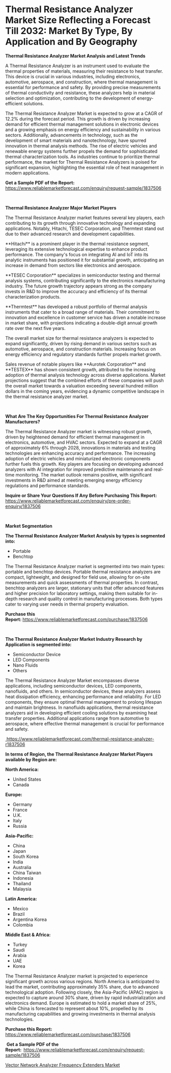 <p><h1>Thermal Resistance Analyzer Market Size Reflecting a Forecast Till 2032: Market By Type, By Application and By Geography</h1></p><p><strong>Thermal Resistance Analyzer Market Analysis and Latest Trends</strong></p>
<p><p>A Thermal Resistance Analyzer is an instrument used to evaluate the thermal properties of materials, measuring their resistance to heat transfer. This device is crucial in various industries, including electronics, automotive, aerospace, and construction, where thermal management is essential for performance and safety. By providing precise measurements of thermal conductivity and resistance, these analyzers help in material selection and optimization, contributing to the development of energy-efficient solutions. </p><p>The Thermal Resistance Analyzer Market is expected to grow at a CAGR of 12.2% during the forecast period. This growth is driven by increasing demand for efficient thermal management solutions in electronic devices and a growing emphasis on energy efficiency and sustainability in various sectors. Additionally, advancements in technology, such as the development of smart materials and nanotechnology, have spurred innovation in thermal analysis methods. The rise of electric vehicles and renewable energy systems further propels the demand for sophisticated thermal characterization tools. As industries continue to prioritize thermal performance, the market for Thermal Resistance Analyzers is poised for significant expansion, highlighting the essential role of heat management in modern applications.</p></p>
<p><strong>Get a Sample PDF of the Report:&nbsp;</strong> <a href="https://www.reliablemarketforecast.com/enquiry/request-sample/1837506?utm_campaign=2324&utm_medium=2&utm_source=Github&utm_content=ia&utm_term=12042025&utm_id=thermal-resistance-analyzer">https://www.reliablemarketforecast.com/enquiry/request-sample/1837506</a></p>
<p>&nbsp;</p>
<p><strong>Thermal Resistance Analyzer Major Market Players</strong></p>
<p><p>The Thermal Resistance Analyzer market features several key players, each contributing to its growth through innovative technology and expanding applications. Notably, Hitachi, TESEC Corporation, and Thermtest stand out due to their advanced research and development capabilities.</p><p>**Hitachi** is a prominent player in the thermal resistance segment, leveraging its extensive technological expertise to enhance product performance. The company's focus on integrating AI and IoT into its analytic instruments has positioned it for substantial growth, anticipating an increase in demand from sectors like electronics and aerospace.</p><p>**TESEC Corporation** specializes in semiconductor testing and thermal analysis systems, contributing significantly to the electronics manufacturing industry. The future growth trajectory appears strong as the company invests in R&D to improve the accuracy and efficiency of its thermal characterization products.</p><p>**Thermtest** has developed a robust portfolio of thermal analysis instruments that cater to a broad range of materials. Their commitment to innovation and excellence in customer service has driven a notable increase in market share, with projections indicating a double-digit annual growth rate over the next five years.</p><p>The overall market size for thermal resistance analyzers is expected to expand significantly, driven by rising demand in various sectors such as automotive, aerospace, and construction materials. Increasing focus on energy efficiency and regulatory standards further propels market growth.</p><p>Sales revenue of notable players like **Aurotek Corporation** and **TESTEX** has shown consistent growth, attributed to the increasing adoption of thermal analysis technology across diverse applications. Market projections suggest that the combined efforts of these companies will push the overall market towards a valuation exceeding several hundred million dollars in the coming years, evidencing a dynamic competitive landscape in the thermal resistance analyzer market.</p></p>
<p>&nbsp;</p>
<p><strong>What Are The Key Opportunities For Thermal Resistance Analyzer Manufacturers?</strong></p>
<p><p>The Thermal Resistance Analyzer market is witnessing robust growth, driven by heightened demand for efficient thermal management in electronics, automotive, and HVAC sectors. Expected to expand at a CAGR of approximately 6% through 2028, innovations in materials and testing technologies are enhancing accuracy and performance. The increasing adoption of electric vehicles and miniaturized electronic components further fuels this growth. Key players are focusing on developing advanced analyzers with AI integration for improved predictive maintenance and real-time monitoring. The market outlook remains positive, with significant investments in R&D aimed at meeting emerging energy efficiency regulations and performance standards.</p></p>
<p><strong>Inquire or Share Your Questions If Any Before Purchasing This Report:</strong> <a href="https://www.reliablemarketforecast.com/enquiry/pre-order-enquiry/1837506?utm_campaign=2324&utm_medium=2&utm_source=Github&utm_content=ia&utm_term=12042025&utm_id=thermal-resistance-analyzer">https://www.reliablemarketforecast.com/enquiry/pre-order-enquiry/1837506</a></p>
<p>&nbsp;</p>
<p><strong>Market Segmentation</strong></p>
<p><strong>The Thermal Resistance Analyzer Market Analysis by types is segmented into:</strong></p>
<p><ul><li>Portable</li><li>Benchtop</li></ul></p>
<p><p>The Thermal Resistance Analyzer market is segmented into two main types: portable and benchtop devices. Portable thermal resistance analyzers are compact, lightweight, and designed for field use, allowing for on-site measurements and quick assessments of thermal properties. In contrast, benchtop analyzers are larger, stationary units that offer advanced features and higher precision for laboratory settings, making them suitable for in-depth research and quality control in manufacturing processes. Both types cater to varying user needs in thermal property evaluation.</p></p>
<p><strong>Purchase this Report:&nbsp;</strong><a href="https://www.reliablemarketforecast.com/purchase/1837506?utm_campaign=2324&utm_medium=2&utm_source=Github&utm_content=ia&utm_term=12042025&utm_id=thermal-resistance-analyzer">https://www.reliablemarketforecast.com/purchase/1837506</a></p>
<p>&nbsp;</p>
<p><strong>The Thermal Resistance Analyzer Market Industry Research by Application is segmented into:</strong></p>
<p><ul><li>Semiconductor Device</li><li>LED Components</li><li>Nano Fluids</li><li>Others</li></ul></p>
<p><p>The Thermal Resistance Analyzer Market encompasses diverse applications, including semiconductor devices, LED components, nanofluids, and others. In semiconductor devices, these analyzers assess heat dissipation efficiency, enhancing performance and reliability. For LED components, they ensure optimal thermal management to prolong lifespan and maintain brightness. In nanofluids applications, thermal resistance analyzers aid in developing efficient cooling solutions by examining heat transfer properties. Additional applications range from automotive to aerospace, where effective thermal management is crucial for performance and safety.</p></p>
<p><a href="https://www.reliablemarketforecast.com/thermal-resistance-analyzer-r1837506?utm_campaign=2324&utm_medium=2&utm_source=Github&utm_content=ia&utm_term=12042025&utm_id=thermal-resistance-analyzer">&nbsp;https://www.reliablemarketforecast.com/thermal-resistance-analyzer-r1837506</a></p>
<p><strong>In terms of Region, the Thermal Resistance Analyzer Market Players available by Region are:</strong></p>
<p>
    <p> <strong> North America: </strong>
        <ul>
            <li>United States</li>
            <li>Canada</li>
        </ul>
        </p> 
    <p> <strong> Europe: </strong>
        <ul>
            <li>Germany</li>
            <li>France</li>
            <li>U.K.</li>
            <li>Italy</li>
            <li>Russia</li>
        </ul>
        </p> 
    <p> <strong> Asia-Pacific: </strong>
        <ul>
            <li>China</li>
            <li>Japan</li>
            <li>South Korea</li>
            <li>India</li>
            <li>Australia</li>
            <li>China Taiwan</li>
            <li>Indonesia</li>
            <li>Thailand</li>
            <li>Malaysia</li>
        </ul>
        </p> 
    <p> <strong> Latin America: </strong>
        <ul>
            <li>Mexico</li>
            <li>Brazil</li>
            <li>Argentina Korea</li>
            <li>Colombia</li>
        </ul>
        </p> 
    <p> <strong> Middle East & Africa: </strong>
        <ul>
            <li>Turkey</li>
            <li>Saudi</li>
            <li>Arabia</li>
            <li>UAE</li>
            <li>Korea</li>
        </ul>
    </p>
    </p>
<p><p>The Thermal Resistance Analyzer market is projected to experience significant growth across various regions. North America is anticipated to lead the market, contributing approximately 35% share, due to advanced technological adoption. Following closely, the Asia-Pacific (APAC) region is expected to capture around 30% share, driven by rapid industrialization and electronics demand. Europe is estimated to hold a market share of 25%, while China is forecasted to represent about 10%, propelled by its manufacturing capabilities and growing investments in thermal analysis technologies.</p></p>
<p><strong>Purchase this Report: </strong><a href="https://www.reliablemarketforecast.com/purchase/1837506?utm_campaign=2324&utm_medium=2&utm_source=Github&utm_content=ia&utm_term=12042025&utm_id=thermal-resistance-analyzer">https://www.reliablemarketforecast.com/purchase/1837506</a></p>
<p>&nbsp;<strong>Get a Sample PDF of the Report:&nbsp;&nbsp;</strong><a href="https://www.reliablemarketforecast.com/enquiry/request-sample/1837506?utm_campaign=2324&utm_medium=2&utm_source=Github&utm_content=ia&utm_term=12042025&utm_id=thermal-resistance-analyzer">https://www.reliablemarketforecast.com/enquiry/request-sample/1837506</a></p>
<p><strong></strong></p>
<p><p><a href="https://github.com/ijffseandy/Market-Research-Report-List-1/blob/main/vector-network-analyzer-frequency-extenders-market.md?utm_campaign=2324&utm_medium=2&utm_source=Github&utm_content=ia&utm_term=12042025&utm_id=thermal-resistance-analyzer">Vector Network Analyzer Frequency Extenders Market</a></p></p>